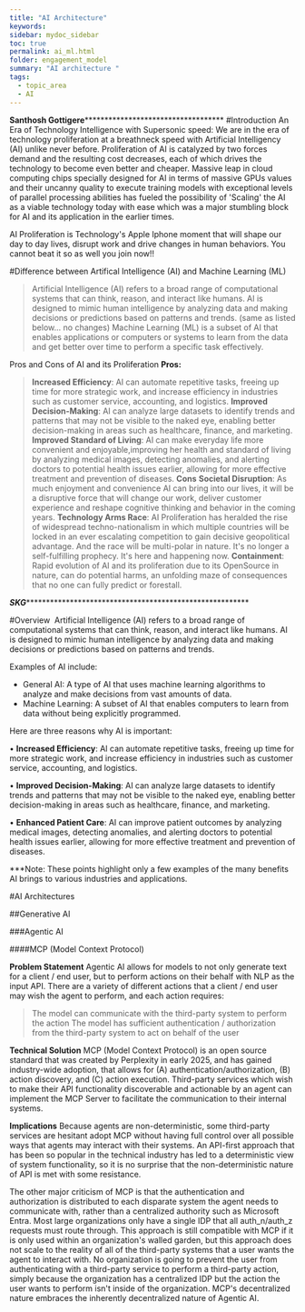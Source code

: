 ```yaml
---
title: "AI Architecture"
keywords: 
sidebar: mydoc_sidebar
toc: true
permalink: ai_ml.html
folder: engagement_model
summary: "AI architecture "
tags: 
  - topic_area
  - AI
---
```

************Santhosh Gottigere***********************************************
#Introduction
An Era of Technology Intelligence with Supersonic speed: We are in the era of technology proliferation at a breathneck speed with Artificial Intelligency (AI) unlike never before. Proliferation of AI is catalyzed by two forces demand and the resulting cost decreases, each of which drives the technology to become even better and cheaper. Massive leap in cloud computing chips specially designed for AI in terms of massive GPUs values and their uncanny quality to execute training models with exceptional levels of parallel processing abilities has fueled the possibility of 'Scaling' the AI as a viable technology today with ease which was a major stumbling block for AI and its application in the earlier times.

AI Proliferation is Technology's Apple Iphone moment that will shape our day to day lives, disrupt work and drive changes in human behaviors. You cannot beat it so as well you join now!!

#Difference between Artifical Intelligence (AI) and Machine Learning (ML)
> Artificial Intelligence (AI) refers to a broad range of computational systems that can think, reason, and interact like humans. AI is designed to mimic human intelligence by analyzing data and making decisions or predictions based on patterns and trends. (same as listed below... no changes)
> Machine Learning (ML) is a subset of AI that enables applications or computers or systems to learn from the data and get better over time to perform a specific task effectively.

Pros and Cons of AI and its Proliferation
**Pros:**
> **Increased Efficiency**: AI can automate repetitive tasks, freeing up time for more strategic work, and increase efficiency in industries such as customer service, accounting, and logistics.
> **Improved Decision-Making**: AI can analyze large datasets to identify trends and patterns that may not be visible to the naked eye, enabling better decision-making in areas such as healthcare, finance, and marketing.
> **Improved Standard of Living**:  AI can make everyday life more convenient and enjoyable,improving her health and standard of living by analyzing medical images, detecting anomalies, and alerting doctors to potential health issues earlier, allowing for more effective treatment and prevention of diseases.
**Cons**
> **Societal Disruption**: As much enjoyment and convenience AI can bring into our lives, it will be a disruptive force that will change our work, deliver customer experience and reshape cognitive thinking and behavior in the coming years.
> **Technology Arms Race**: AI Proliferation has heralded the rise of widespread techno-nationalism in which multiple countries will be locked in an ever escalating competition to gain decisive geopolitical advantage. And the race will be multi-polar in nature. It's no longer a self-fulfilling prophecy. It's here and happening now.
> **Containment**: Rapid evolution of AI and its proliferation due to its OpenSource in nature, can do potential harms, an unfolding maze of consequences that no one can fully predict or forestall. 



***********SKG*******************************************************************

#Overview 
Artificial Intelligence (AI) refers to a broad range of computational systems that can think, reason, and interact like humans. AI is designed to mimic human intelligence by analyzing data and making decisions or predictions based on patterns and trends.

Examples of AI include:

* General AI: A type of AI that uses machine learning algorithms to analyze and make decisions from vast amounts of data.
* Machine Learning: A subset of AI that enables computers to learn from data without being explicitly programmed.

Here are three reasons why AI is important:

• **Increased Efficiency**: AI can automate repetitive tasks, freeing up time for more strategic work, and increase efficiency in industries such as customer service, accounting, and logistics.

• **Improved Decision-Making**: AI can analyze large datasets to identify trends and patterns that may not be visible to the naked eye, enabling better decision-making in areas such as healthcare, finance, and marketing.

• **Enhanced Patient Care**: AI can improve patient outcomes by analyzing medical images, detecting anomalies, and alerting doctors to potential health issues earlier, allowing for more effective treatment and prevention of diseases.

***Note: These points highlight only a few examples of the many benefits AI brings to various industries and applications.


#AI Architectures

##Generative AI

###Agentic AI

####MCP (Model Context Protocol)

**Problem Statement**
Agentic AI allows for models to not only generate text for a client / end user, but to perform actions on their behalf with NLP as the input API. There are a variety of different actions that a client / end user may wish the agent to perform, and each action requires:

> The model can communicate with the third-party system to perform the action
> The model has sufficient authentication / authorization from the third-party system to act on behalf of the user

**Technical Solution**
MCP (Model Context Protocol) is an open source standard that was created by Perplexity in early 2025, and has gained industry-wide adoption, that allows for (A) authentication/authorization, (B) action discovery, and (C) action execution. Third-party services which wish to make their API functionality discoverable and actionable by an agent can implement the MCP Server to facilitate the communication to their internal systems.

**Implications**
Because agents are non-deterministic, some third-party services are hesitant adopt MCP without having full control over all possible ways that agents may interact with their systems. An API-first approach that has been so popular in the technical industry has led to a deterministic view of system functionality, so it is no surprise that the non-deterministic nature of API is met with some resistance.

The other major criticism of MCP is that the authentication and authorization is distributed to each disparate system the agent needs to communicate with, rather than a centralized authority such as Microsoft Entra. Most large organizations only have a single IDP that all auth_n/auth_z requests must route through. This approach is still compatible with MCP if it is only used within an organization's walled garden, but this approach does not scale to the reality of all of the third-party systems that a user wants the agent to interact with. No organization is going to prevent the user from authenticating with a third-party service to perform a third-party action, simply because the organization has a centralized IDP but the action the user wants to perform isn't inside of the organization. MCP's decentralized nature embraces the inherently decentralized nature of Agentic AI.
